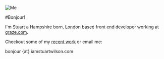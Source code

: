 ![Me](/img/me.jpg)

#Bonjour!

I'm Stuart a Hampshire born, London based front end developer working at [graze.com](http://graze.com).

Checkout some of my [recent work](/work) or email me:

bonjour {at} iamstuartwilson.com

